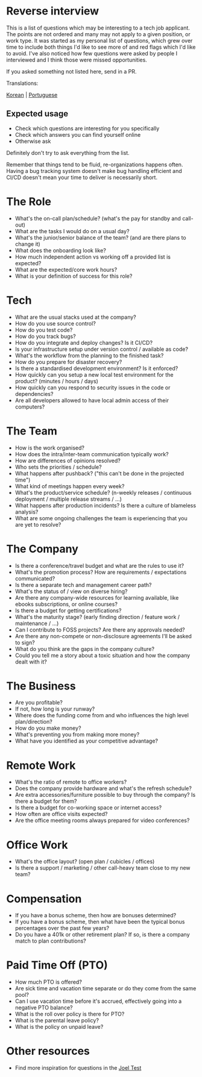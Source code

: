 # Reverse interview

This is a list of questions which may be interesting to a tech job applicant.
The points are not ordered and many may not apply to a given position, or work type.
It was started as my personal list of questions, which grew over time to include both things I'd like to see more of and red flags which I'd like to avoid.
I've also noticed how few questions were asked by people I interviewed and I think those were missed opportunities.

If you asked something not listed here, send in a PR.

Translations: 

[Korean](https://github.com/JaeYeopHan/Interview_Question_for_Beginner/blob/master/Reverse_Interview/README.md) |
[Portuguese](https://github.com/viraptor/reverse-interview/blob/master/translations/PORTUGUESE.md)

## Expected usage

- Check which questions are interesting for you specifically
- Check which answers you can find yourself online
- Otherwise ask

Definitely don't try to ask everything from the list.

Remember that things tend to be fluid, re-organizations happens often.
Having a bug tracking system doesn't make bug handling efficient and CI/CD doesn't mean your time to deliver is necessarily short. 

# The Role

- What's the on-call plan/schedule? (what's the pay for standby and call-out)
- What are the tasks I would do on a usual day?
- What's the junior/senior balance of the team? (and are there plans to change it)
- What does the onboarding look like?
- How much independent action vs working off a provided list is expected?
- What are the expected/core work hours?
- What is your definition of success for this role?

# Tech

- What are the usual stacks used at the company?
- How do you use source control?
- How do you test code?
- How do you track bugs?
- How do you integrate and deploy changes? Is it CI/CD?
- Is your infrastructure setup under version control / available as code?
- What's the workflow from the planning to the finished task?
- How do you prepare for disaster recovery?
- Is there a standardised development environment? Is it enforced?
- How quickly can you setup a new local test environment for the product? (minutes / hours / days)
- How quickly can you respond to security issues in the code or dependencies?
- Are all developers allowed to have local admin access of their computers?

# The Team

- How is the work organised?
- How does the intra/inter-team communication typically work?
- How are differences of opinions resolved?
- Who sets the priorities / schedule?
- What happens after pushback? ("this can't be done in the projected time")
- What kind of meetings happen every week?
- What's the product/service schedule? (n-weekly releases / continuous deployment / multiple release streams / ...)
- What happens after production incidents? Is there a culture of blameless analysis?
- What are some ongoing challenges the team is experiencing that you are yet to resolve?

# The Company

- Is there a conference/travel budget and what are the rules to use it?
- What's the promotion process? How are requirements / expectations communicated?
- Is there a separate tech and management career path?
- What's the status of / view on diverse hiring?
- Are there any company-wide resources for learning available, like ebooks subscriptions, or online courses?
- Is there a budget for getting certifications?
- What's the maturity stage? (early finding direction / feature work / maintenance / ...)
- Can I contribute to FOSS projects? Are there any approvals needed?
- Are there any non-compete or non-disclosure agreements I'll be asked to sign?
- What do you think are the gaps in the company culture?
- Could you tell me a story about a toxic situation and how the company dealt with it?

# The Business

- Are you profitable?
- If not, how long is your runway?
- Where does the funding come from and who influences the high level plan/direction?
- How do you make money?
- What's preventing you from making more money?
- What have you identified as your competitive advantage?

# Remote Work

- What's the ratio of remote to office workers?
- Does the company provide hardware and what's the refresh schedule?
- Are extra accessories/furniture possible to buy through the company? Is there a budget for them?
- Is there a budget for co-working space or internet access?
- How often are office visits expected?
- Are the office meeting rooms always prepared for video conferences?

# Office Work

- What's the office layout? (open plan / cubicles / offices)
- Is there a support / marketing / other call-heavy team close to my new team?

# Compensation

- If you have a bonus scheme, then how are bonuses determined?
- If you have a bonus scheme, then what have been the typical bonus percentages over the past few years?
- Do you have a 401k or other retirement plan? If so, is there a company match to plan contributions?

# Paid Time Off (PTO)

- How much PTO is offered?
- Are sick time and vacation time separate or do they come from the same pool?
- Can I use vacation time before it's accrued, effectively going into a negative PTO balance?
- What is the roll over policy is there for PTO?
- What is the parental leave policy?
- What is the policy on unpaid leave?

# Other resources

- Find more inspiration for questions in the [Joel Test](https://www.joelonsoftware.com/2000/08/09/the-joel-test-12-steps-to-better-code/)
